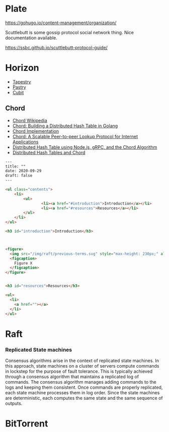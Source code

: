 

# Plate

https://gohugo.io/content-management/organization/


Scuttlebutt is some gossip protocol social network thing. Nice documentation available.

https://ssbc.github.io/scuttlebutt-protocol-guide/




# Horizon

- [Tapestry](https://sites.cs.ucsb.edu/~ravenben/publications/CSD-01-1141.pdf)
- [Pastry](https://www.microsoft.com/en-us/research/wp-content/uploads/2001/11/pastry.pdf)
- [Cubit](http://www.cs.cornell.edu/~bwong/Cubit/)




## Chord

- [Chord Wikipedia](https://en.wikipedia.org/wiki/Chord_(peer-to-peer))
- [Chord: Building a Distributed Hash Table in Golang](https://medium.com/techlog/chord-building-a-dht-distributed-hash-table-in-golang-67c3ce17417b)
- [Chord Implementation](https://github.com/arriqaaq/chord)
- [Chord: A Scalable Peer-to-peer Lookup Protocol for Internet Applications](https://pdos.csail.mit.edu/papers/ton:chord/paper-ton.pdf)
- [Distributed Hash Table using Node.js, gRPC, and the Chord Algorithm](https://www.youtube.com/watch?v=rhch2dZFcdM)
- [Distributed Hash Tables and Chord](http://web.mit.edu/6.829/www/currentsemester/materials/chord.pdf)



```html
---
title: ""
date: 2020-09-29
draft: false
---

<ul class="contents">
	<li>
		<ul>
				<li><a href="#introduction">Introduction</a></li>
				<li><a href="#resources">Resources</a></li>
		</ul>
	</li>
</ul>

<h3 id="introduction">Introduction</h3>



<figure>
  <img src="/img/raft/previous-terms.svg" style="max-height: 230px;" alt="">
  <figcaption>
    Figure X
  </figcaption>
</figure>


<h3 id="resources">Resources</h3>

<ul>
  <li>
    <a href=""></a>
  </li>
</ul>
```


# Raft


<h3 id="introduction">Replicated State machines</h3>

<p>
  Consensus algorithms arise in the context of replicated state machines. In this approach, state machines on a cluster of servers compute commands in lockstep for the purpose of fault tolerance. This is typically achieved through a consensus algorithm that maintains a replicated log of commands. The consensus algorithm manages adding commands to the logs and keeping them consistent. Once commands are properly replicated, each state machine processes them in log order. Since the state machines are deterministic, each computes the same state and the same sequence of outputs.
</p>



# BitTorrent

